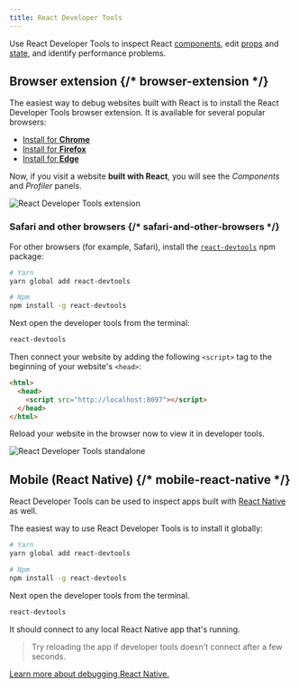 ```yaml
---
title: React Developer Tools
---
```


<Intro>

Use React Developer Tools to inspect React [components](/learn/your-first-component), edit [props](/learn/passing-props-to-a-component) and [state](/learn/state-a-components-memory), and identify performance problems.

</Intro>

## Browser extension {/* browser-extension */}

The easiest way to debug websites built with React is to install the React Developer Tools browser extension. It is available for several popular browsers:

- [Install for **Chrome**](https://chrome.google.com/webstore/detail/react-developer-tools/fmkadmapgofadopljbjfkapdkoienihi?hl=en)
- [Install for **Firefox**](https://addons.mozilla.org/en-US/firefox/addon/react-devtools/)
- [Install for **Edge**](https://microsoftedge.microsoft.com/addons/detail/react-developer-tools/gpphkfbcpidddadnkolkpfckpihlkkil)

Now, if you visit a website **built with React**, you will see the _Components_ and _Profiler_ panels.

![React Developer Tools extension](/images/docs/react-devtools-extension.png)

### Safari and other browsers {/* safari-and-other-browsers */}

For other browsers (for example, Safari), install the [`react-devtools`](https://www.npmjs.com/package/react-devtools) npm package:

```bash
# Yarn
yarn global add react-devtools

# Npm
npm install -g react-devtools
```

Next open the developer tools from the terminal:

```bash
react-devtools
```

Then connect your website by adding the following `<script>` tag to the beginning of your website's `<head>`:

```html {3}
<html>
  <head>
    <script src="http://localhost:8097"></script>
  </head>
</html>
```

Reload your website in the browser now to view it in developer tools.

![React Developer Tools standalone](/images/docs/react-devtools-standalone.png)

## Mobile (React Native) {/* mobile-react-native */}

React Developer Tools can be used to inspect apps built with [React Native](https://reactnative.dev/) as well.

The easiest way to use React Developer Tools is to install it globally:

```bash
# Yarn
yarn global add react-devtools

# Npm
npm install -g react-devtools
```

Next open the developer tools from the terminal.

```bash
react-devtools
```

It should connect to any local React Native app that's running.

> Try reloading the app if developer tools doesn't connect after a few seconds.

[Learn more about debugging React Native.](https://reactnative.dev/docs/debugging)
